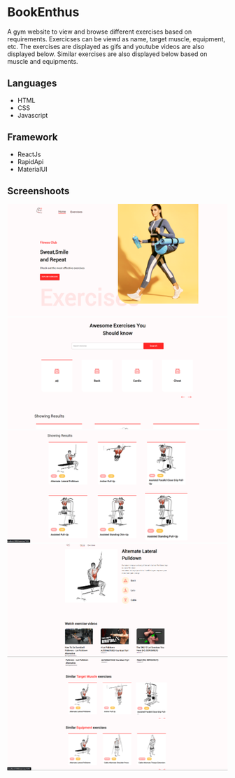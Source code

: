# BookEnthus
A gym website to view and browse different exercises based on requirements. Exercicses can be viewd as name, target muscle, equipment, etc. The exercises are displayed as gifs and youtube videos are also displayed below. Similar exercises are also displayed below based on muscle and equipments. 

## Languages
- HTML
- CSS
- Javascript
## Framework
- ReactJs
- RapidApi
- MaterialUI
## Screenshoots
![ss1](https://github.com/Rohitsuper69/GymApp/blob/main/ss/ss1.png)
![ss2](https://github.com/Rohitsuper69/GymApp/blob/main/ss/ss5.png)
![ss3](https://github.com/Rohitsuper69/GymApp/blob/main/ss/ss4.png)
![ss4](https://github.com/Rohitsuper69/GymApp/blob/main/ss/ss3.png)
![ss5](https://github.com/Rohitsuper69/GymApp/blob/main/ss/ss2.png)

